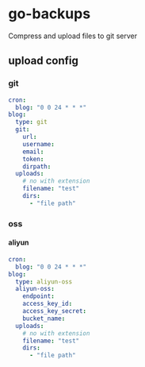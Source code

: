 # go-backups

Compress and upload files to git server

## upload config

### git

```yaml
cron:
  blog: "0 0 24 * * *"
blog:
  type: git
  git:
    url:
    username:
    email:
    token:
    dirpath:
  uploads:
    # no with extension
    filename: "test"
    dirs:
      - "file path"

```

### oss

#### aliyun

```yaml
cron:
  blog: "0 0 24 * * *"
blog:
  type: aliyun-oss
  aliyun-oss:
    endpoint:
    access_key_id:
    access_key_secret:
    bucket_name:
  uploads:
    # no with extension
    filename: "test"
    dirs:
      - "file path"
```